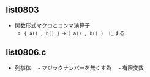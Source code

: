 ## list0803  
- 関数形式マクロとコンマ演算子  
	- `{ a() ; b() }`  → `( a() , b() )`　にする  

## list0806.c
- 列挙体
　- マジックナンバーを無くす為
　- 有限変数
 
